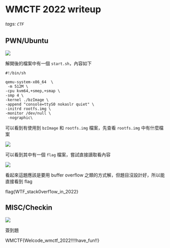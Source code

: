 # WMCTF 2022 writeup
###### tags: `CTF`

## PWN/Ubuntu
![](https://i.imgur.com/GmO6y3i.png)

解開後的檔案中有一個 `start.sh`，內容如下
```bash=
#!/bin/sh

qemu-system-x86_64  \
 -m 512M \
-cpu kvm64,+smep,+smap \
-smp 4 \
-kernel ./bzImage \
-append "console=ttyS0 nokaslr quiet" \
-initrd rootfs.img \
-monitor /dev/null \
 -nographic\
```

可以看到有使用到 `bzImage` 和 `rootfs.img` 檔案，先查看 `rootfs.img` 中有什麼檔案

![](https://i.imgur.com/SCiBlbM.png)

可以看到其中有一個 `flag` 檔案，嘗試直接讀取看內容

![](https://i.imgur.com/Hn9SOtN.png)

看起來這題應該是要用 buffer overflow 之類的方式解，但題目沒設計好，所以能直接看到 flag

flag{WTF_stack0verf1ow_in_2022}

## MISC/Checkin
![](https://i.imgur.com/LuY6NXW.png)

簽到題

WMCTF{Welcode_wmctf_2022!!!!have_fun!!}